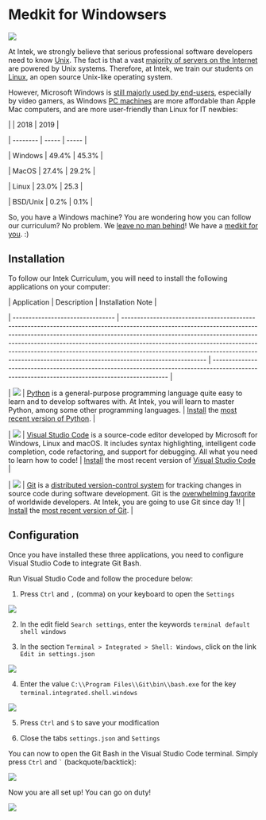 # Medkit for Windowsers

![](battlefield_5_medic.jpg)

At Intek, we strongly believe that serious professional software developers need to know [Unix](https://en.wikipedia.org/wiki/Unix-like). The fact is that a vast [majority of servers on the Internet](https://en.wikipedia.org/wiki/Usage_share_of_operating_systems#Public_servers_on_the_Internet) are powered by Unix systems. Therefore, at Intek, we train our students on [Linux](https://en.wikipedia.org/wiki/Linux), an open source Unix-like operating system.

However, Microsoft Windows is [still majorly used by end-users](https://insights.stackoverflow.com/survey/2019#technology-_-developers-primary-operating-systems), especially by video gamers, as Windows [PC machines](https://en.wikipedia.org/wiki/Personal_computer) are more affordable than Apple Mac computers, and are more user-friendly than Linux for IT newbies:

|          | 2018  | 2019  |
| -------- | ----- | ----- |
| Windows  | 49.4% | 45.3% |
| MacOS    | 27.4% | 29.2% |
| Linux    | 23.0% | 25.3  |
| BSD/Unix | 0.2%  | 0.1%  |

So, you have a Windows machine? You are wondering how you can follow our curriculum? No problem. We [leave no man behind](https://www.youtube.com/watch?v=V-luZXfkZ9k)! We have a [medkit for you](https://www.youtube.com/watch?v=RAK7Yaa5Dg8). :)

## Installation

To follow our Intek Curriculum, you will need to install the following applications on your computer:

| Application                      | Description                                                                                                                                                                                                                                                                                                                                                                                                                      | Installation Note                                                                                                                              |
| -------------------------------- | -------------------------------------------------------------------------------------------------------------------------------------------------------------------------------------------------------------------------------------------------------------------------------------------------------------------------------------------------------------------------------------------------------------------------------- | ---------------------------------------------------------------------------------------------------------------------------------------------- |
| ![](logo_python.png)             | [Python](https://www.python.org/) is a general-purpose programming language quite easy to learn and to develop softwares with. At Intek, you will learn to master Python, among some other programming languages.                                                                                                                                                                                                                | [Install](https://www.python.org/downloads/) the [most recent version of Python](https://www.youtube.com/watch?v=4Rx_JRkwAjY).                 |
| ![](logo_visual_studio_code.png) | [Visual Studio Code](https://code.visualstudio.com/) is a source-code editor developed by Microsoft for Windows, Linux and macOS. It includes syntax highlighting, intelligent code completion, code refactoring, and support for debugging. All what you need to learn how to code!                                                                                                                                             | [Install](https://code.visualstudio.com/download) the most recent version of [Visual Studio Code](https://www.youtube.com/watch?v=VqCgcpAypFQ) |
| ![](logo_git.png)                | [Git](https://git-scm.com/) is a [distributed version-control system](https://en.wikipedia.org/wiki/Distributed_version_control) for tracking changes in source code during software development. Git is the [overwhelming favorite](https://web.archive.org/web/20190530142357/https://insights.stackoverflow.com/survey/2018/#work-_-version-control) of worldwide developers. At Intek, you are going to use Git since day 1! | [Install](https://git-scm.com/downloads) the [most recent version of Git](https://www.youtube.com/watch?v=nbFwejIsHlY).                        |

## Configuration

Once you have installed these three applications, you need to configure Visual Studio Code to integrate Git Bash.

Run Visual Studio Code and follow the procedure below:

1. Press `Ctrl` and `,` (comma) on your keyboard to open the `Settings`

![](visual_studio_code_settings_01.png)

2. In the edit field `Search settings`, enter the keywords `terminal default shell windows`
3. In the section `Terminal > Integrated > Shell: Windows`, click on the link `Edit in settings.json`

![](visual_studio_code_settings_02.png)

4. Enter the value `C:\\Program Files\\Git\bin\\bash.exe` for the key `terminal.integrated.shell.windows`

![](visual_studio_code_settings_03.png)

5. Press `Ctrl` and `S` to save your modification
6. Close the tabs `settings.json` and `Settings`

You can now to open the Git Bash in the Visual Studio Code terminal. Simply press `Ctrl` and `` ` `` (backquote/backtick):

![](visual_studio_code_settings_04.png)

Now you are all set up! You can go on duty!

![](call_of_duty_wwii.jpg)
